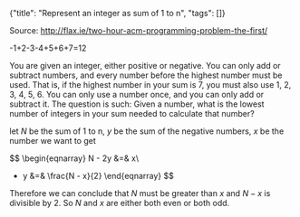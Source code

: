 {"title": "Represent an integer as sum of 1 to n", "tags": []}

Source: http://flax.ie/two-hour-acm-programming-problem-the-first/

-1+2-3-4+5+6+7=12

You are given an integer, either positive or negative. You can only add or subtract numbers, and every number before the highest number must be used. That is, if the highest number in your sum is 7, you must also use 1, 2, 3, 4, 5, 6. You can only use a number once, and you can only add or subtract it. The question is such: Given a number, what is the lowest number of integers in your sum needed to calculate that number?

let $N$ be the sum of 1 to n, $y$ be the sum of the negative numbers, $x$ be the number we want to get

$$
\begin{eqnarray}
N - 2y &=& x\\
  * y &=& \frac{N - x}{2}
\end{eqnarray}
$$

Therefore we can conclude that $N$ must be greater than $x$ and $N - x$ is divisible by 2. So $N$ and $x$ are either both even or both odd.

